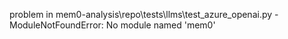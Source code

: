 problem in mem0-analysis\repo\tests\llms\test_azure_openai.py - ModuleNotFoundError: No module named 'mem0'
